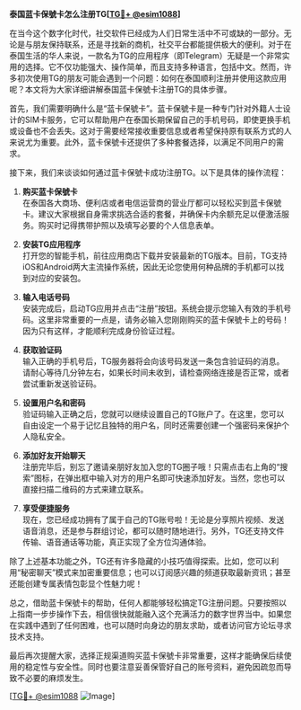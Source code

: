 **泰国蓝卡保號卡怎么注册TG[[TG💪+ @esim1088](https://t.me/s/esim1088)]**

在当今这个数字化时代，社交软件已经成为人们日常生活中不可或缺的一部分。无论是与朋友保持联系，还是寻找新的商机，社交平台都能提供极大的便利。对于在泰国生活的华人来说，一款名为TG的应用程序（即Telegram）无疑是一个非常实用的选择。它不仅功能强大、操作简单，而且支持多种语言，包括中文。然而，许多初次使用TG的朋友可能会遇到一个问题：如何在泰国顺利注册并使用这款应用呢？本文将为大家详细讲解泰国蓝卡保號卡注册TG的具体步骤。

首先，我们需要明确什么是“蓝卡保號卡”。蓝卡保號卡是一种专门针对外籍人士设计的SIM卡服务，它可以帮助用户在泰国长期保留自己的手机号码，即使更换手机或设备也不会丢失。这对于需要经常接收重要信息或者希望保持原有联系方式的人来说尤为重要。此外，蓝卡保號卡还提供了多种套餐选择，以满足不同用户的需求。

接下来，我们来谈谈如何通过蓝卡保號卡成功注册TG。以下是具体的操作流程：

1. **购买蓝卡保號卡**  
   在泰国各大商场、便利店或者电信运营商的营业厅都可以轻松买到蓝卡保號卡。建议大家根据自身需求挑选合适的套餐，并确保卡内余额充足以便激活服务。购买时记得携带护照以及填写必要的个人信息表单。

2. **安装TG应用程序**  
   打开您的智能手机，前往应用商店下载并安装最新的TG版本。目前，TG支持iOS和Android两大主流操作系统，因此无论您使用何种品牌的手机都可以找到对应的安装包。

3. **输入电话号码**  
   安装完成后，启动TG应用并点击“注册”按钮。系统会提示您输入有效的手机号码。这里非常重要的一点是，请务必输入您刚刚购买的蓝卡保號卡上的号码！因为只有这样，才能顺利完成身份验证过程。

4. **获取验证码**  
   输入正确的手机号后，TG服务器将会向该号码发送一条包含验证码的消息。请耐心等待几分钟左右，如果长时间未收到，请检查网络连接是否正常，或者尝试重新发送验证码。

5. **设置用户名和密码**  
   验证码输入正确之后，您就可以继续设置自己的TG账户了。在这里，您可以自由设定一个易于记忆且独特的用户名，同时还需要创建一个强密码来保护个人隐私安全。

6. **添加好友开始聊天**  
   注册完毕后，别忘了邀请亲朋好友加入您的TG圈子哦！只需点击右上角的“搜索”图标，在弹出框中输入对方的用户名即可快速添加好友。当然，您也可以直接扫描二维码的方式来建立联系。

7. **享受便捷服务**  
   现在，您已经成功拥有了属于自己的TG账号啦！无论是分享照片视频、发送语音消息，还是参与群组讨论，都可以随时随地进行。另外，TG还支持文件传输、语音通话等功能，真正实现了全方位沟通体验。

除了上述基本功能之外，TG还有许多隐藏的小技巧值得探索。比如，您可以利用“秘密聊天”模式来加密重要信息；也可以订阅感兴趣的频道获取最新资讯；甚至还能创建专属表情包彰显个性魅力呢！

总之，借助蓝卡保號卡的帮助，任何人都能够轻松搞定TG注册问题。只要按照以上指南一步步操作下去，相信很快就能融入这个充满活力的数字世界当中。如果您在实践中遇到了任何困难，也可以随时向身边的朋友求助，或者访问官方论坛寻求技术支持。

最后再次提醒大家，选择正规渠道购买蓝卡保號卡非常重要，这样才能确保后续使用的稳定性与安全性。同时也要注意妥善保管好自己的账号资料，避免因疏忽而导致不必要的麻烦发生。

[[TG💪+ @esim1088](https://t.me/s/esim1088) ![Image](https://i.postimg.cc/4NQfJmqS/Snipaste-2025-05-13-00-14-12.png)]